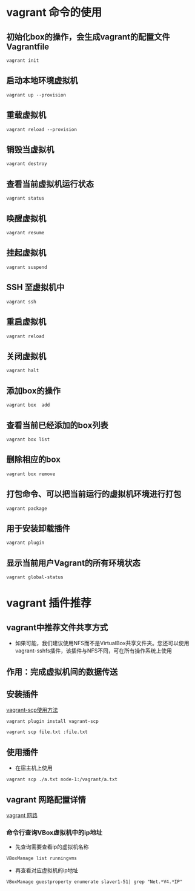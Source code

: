 # vagrant 命令的使用
## 初始化box的操作，会生成vagrant的配置文件Vagrantfile
`vagrant init`
## 启动本地环境虚拟机
`vagrant up --provision` 
## 重载虚拟机
`vagrant reload --provision`
## 销毁当虚拟机
`vagrant destroy`
## 查看当前虚拟机运行状态
`vagrant status `
## 唤醒虚拟机
`vagrant resume `
## 挂起虚拟机
`vagrant suspend`
## SSH 至虚拟机中
`vagrant ssh  `
## 重启虚拟机
`vagrant reload`
## 关闭虚拟机  
`vagrant halt`
## 添加box的操作
`vagrant box  add`
## 查看当前已经添加的box列表
`vagrant box list`
## 删除相应的box
`vagrant box remove`
## 打包命令、可以把当前运行的虚拟机环境进行打包
`vagrant package`
## 用于安装卸载插件
`vagrant plugin`
## 显示当前用户Vagrant的所有环境状态
`vagrant global-status`
# vagrant 插件推荐
## vagrant中推荐文件共享方式
- 如果可能，我们建议使用NFS而不是VirtualBox共享文件夹。您还可以使用vagrant-sshfs插件，该插件与NFS不同，可在所有操作系统上使用
## 作用：完成虚拟机间的数据传送
## 安装插件
[vagrant-scp使用方法](https://github.com/invernizzi/vagrant-scp)

`vagrant plugin install vagrant-scp`

`vagrant scp file.txt :file.txt`
## 使用插件
- 在宿主机上使用

`vagrant scp ./a.txt node-1:/vagrant/a.txt`

## vagrant 网路配置详情

[vagrant 网路](https://www.ityoudao.cn/posts/vagrant-network/)
### 命令行查询VBox虚拟机中的ip地址
- 先查询需要查看ip的虚拟机名称

`VBoxManage list runningvms`
- 再查看对应虚拟机的ip地址

`VBoxManage guestproperty enumerate slaver1-51| grep "Net.*V4.*IP"`

